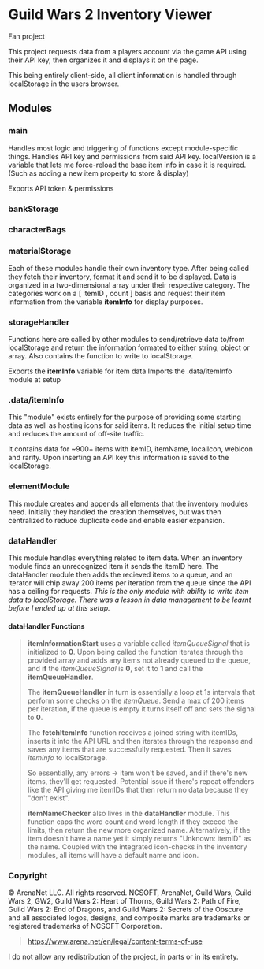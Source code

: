 # Guild Wars 2 Inventory Viewer
Fan project 

This project requests data from a players account via the game API using their API key, then organizes it and displays it on the page.

This being entirely client-side, all client information is handled through localStorage in the users browser. 


## Modules

### main
Handles most logic and triggering of functions except module-specific things.
Handles API key and permissions from said API key.
localVersion is a variable that lets me force-reload the base item info in case it is required.
(Such as adding a new item property to store & display)

Exports API token & permissions


### bankStorage
### characterBags
### materialStorage 
Each of these modules handle their own inventory type. After being called they fetch their inventory, format it and send it to be displayed.
Data is organized in a two-dimensional array under their respective category.
The categories work on a [ itemID , count ] basis and request their item information from the variable **itemInfo** for display purposes.


### storageHandler
Functions here are called by other modules to send/retrieve data to/from localStorage and return the information formated to either string, object or array.
Also contains the function to write to localStorage.

Exports the **itemInfo** variable for item data
Imports the .data/itemInfo module at setup


### .data/itemInfo
This "module" exists entirely for the purpose of providing some starting data as well as hosting icons for said items.
It reduces the initial setup time and reduces the amount of off-site traffic.

It contains data for ~900+ items with itemID, itemName, localIcon, webIcon and rarity.
Upon inserting an API key this information is saved to the localStorage.


### elementModule
This module creates and appends all elements that the inventory modules need.
Initially they handled the creation themselves, but was then centralized to reduce duplicate code and enable easier expansion.


### dataHandler
This module handles everything related to item data. When an inventory module finds an unrecognized item it sends the itemID here.
The dataHandler module then adds the recieved items to a queue, and an iterator will chip away 200 items per iteration from the queue since the API has a ceiling for requests.
*This is the only module with ability to write item data to localStorage.*
*There was a lesson in data management to be learnt before I ended up at this setup.*

#### dataHandler Functions
>**itemInformationStart** uses a variable called *itemQueueSignal* that is initialized to **0**. Upon being called the function iterates through the provided array and adds any items not already queued to the queue, and **if** the *itemQueueSignal* is **0**, set it to **1** and call the **itemQueueHandler**.
>
>The **itemQueueHandler** in turn is essentially a loop at 1s intervals that perform some checks on the *itemQueue*. 
>Send a max of 200 items per iteration, if the queue is empty it turns itself off and sets the signal to **0**.
>
>The **fetchItemInfo** function receives a joined string with itemIDs, inserts it into the API URL and then iterates through the response and saves any items that are successfully requested.
>Then it saves *itemInfo* to localStorage.
>
>So essentially, any errors -> item won't be saved, and if there's new items, they'll get requested. 
>Potential issue if there's repeat offenders like the API giving me itemIDs that then return no data because they "don't exist".
>
>**itemNameChecker** also lives in the **dataHandler** module.
>This function caps the word count and word length if they exceed the limits, then return the new more organized name.
>Alternatively, if the item doesn't have a name yet it simply returns "Unknown: itemID" as the name.
>Coupled with the integrated icon-checks in the inventory modules, all items will have a default name and icon.





### Copyright

© ArenaNet LLC. All rights reserved. NCSOFT, ArenaNet, Guild Wars, Guild Wars 2, GW2, Guild Wars 2: Heart of Thorns, Guild Wars 2: Path of Fire, Guild Wars 2: End of Dragons, and Guild Wars 2: Secrets of the Obscure and all associated logos, designs, and composite marks are trademarks or registered trademarks of NCSOFT Corporation.


> https://www.arena.net/en/legal/content-terms-of-use


I do not allow any redistribution of the project, in parts or in its entirety.